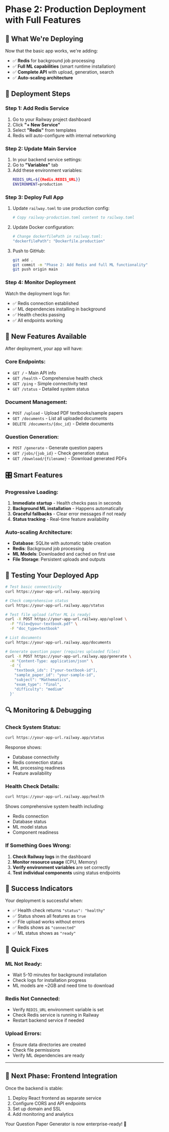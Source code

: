 # Phase 2: Production Deployment with Full Features

## 🎯 **What We're Deploying**

Now that the basic app works, we're adding:
- ✅ **Redis** for background job processing
- ✅ **Full ML capabilities** (smart runtime installation)
- ✅ **Complete API** with upload, generation, search
- ✅ **Auto-scaling architecture**

## 🔄 **Deployment Steps**

### **Step 1: Add Redis Service**
1. Go to your Railway project dashboard
2. Click **"+ New Service"**
3. Select **"Redis"** from templates
4. Redis will auto-configure with internal networking

### **Step 2: Update Main Service**
1. In your backend service settings:
2. Go to **"Variables"** tab
3. Add these environment variables:
   ```bash
   REDIS_URL=${{Redis.REDIS_URL}}
   ENVIRONMENT=production
   ```

### **Step 3: Deploy Full App**
1. Update `railway.toml` to use production config:
   ```bash
   # Copy railway-production.toml content to railway.toml
   ```

2. Update Docker configuration:
   ```bash
   # Change dockerfilePath in railway.toml:
   "dockerfilePath": "Dockerfile.production"
   ```

3. Push to GitHub:
   ```bash
   git add .
   git commit -m "Phase 2: Add Redis and full ML functionality"
   git push origin main
   ```

### **Step 4: Monitor Deployment**
Watch the deployment logs for:
- ✅ Redis connection established
- ✅ ML dependencies installing in background
- ✅ Health checks passing
- ✅ All endpoints working

## 🚀 **New Features Available**

After deployment, your app will have:

### **Core Endpoints:**
- `GET /` - Main API info
- `GET /health` - Comprehensive health check
- `GET /ping` - Simple connectivity test
- `GET /status` - Detailed system status

### **Document Management:**
- `POST /upload` - Upload PDF textbooks/sample papers
- `GET /documents` - List all uploaded documents
- `DELETE /documents/{doc_id}` - Delete documents

### **Question Generation:**
- `POST /generate` - Generate question papers
- `GET /jobs/{job_id}` - Check generation status
- `GET /download/{filename}` - Download generated PDFs

## 🎛️ **Smart Features**

### **Progressive Loading:**
1. **Immediate startup** - Health checks pass in seconds
2. **Background ML installation** - Happens automatically
3. **Graceful fallbacks** - Clear error messages if not ready
4. **Status tracking** - Real-time feature availability

### **Auto-scaling Architecture:**
- **Database**: SQLite with automatic table creation
- **Redis**: Background job processing
- **ML Models**: Downloaded and cached on first use
- **File Storage**: Persistent uploads and outputs

## 🧪 **Testing Your Deployed App**

```bash
# Test basic connectivity
curl https://your-app-url.railway.app/ping

# Check comprehensive status
curl https://your-app-url.railway.app/status

# Test file upload (after ML is ready)
curl -X POST https://your-app-url.railway.app/upload \
  -F "file=@your-textbook.pdf" \
  -F "doc_type=textbook"

# List documents
curl https://your-app-url.railway.app/documents

# Generate question paper (requires uploaded files)
curl -X POST https://your-app-url.railway.app/generate \
  -H "Content-Type: application/json" \
  -d '{
    "textbook_ids": ["your-textbook-id"],
    "sample_paper_id": "your-sample-id",
    "subject": "Mathematics",
    "exam_type": "final",
    "difficulty": "medium"
  }'
```

## 🔍 **Monitoring & Debugging**

### **Check System Status:**
```bash
curl https://your-app-url.railway.app/status
```

Response shows:
- Database connectivity
- Redis connection status
- ML processing readiness
- Feature availability

### **Health Check Details:**
```bash
curl https://your-app-url.railway.app/health
```

Shows comprehensive system health including:
- Redis connection
- Database status
- ML model status
- Component readiness

### **If Something Goes Wrong:**

1. **Check Railway logs** in the dashboard
2. **Monitor resource usage** (CPU, Memory)
3. **Verify environment variables** are set correctly
4. **Test individual components** using status endpoints

## 🎉 **Success Indicators**

Your deployment is successful when:
- ✅ Health check returns `"status": "healthy"`
- ✅ Status shows all features as `true`
- ✅ File upload works without errors
- ✅ Redis shows as `"connected"`
- ✅ ML status shows as `"ready"`

## 🔧 **Quick Fixes**

### **ML Not Ready:**
- Wait 5-10 minutes for background installation
- Check logs for installation progress
- ML models are ~2GB and need time to download

### **Redis Not Connected:**
- Verify `REDIS_URL` environment variable is set
- Check Redis service is running in Railway
- Restart backend service if needed

### **Upload Errors:**
- Ensure data directories are created
- Check file permissions
- Verify ML dependencies are ready

---

## 🎯 **Next Phase: Frontend Integration**

Once the backend is stable:
1. Deploy React frontend as separate service
2. Configure CORS and API endpoints
3. Set up domain and SSL
4. Add monitoring and analytics

Your Question Paper Generator is now enterprise-ready! 🚀 
